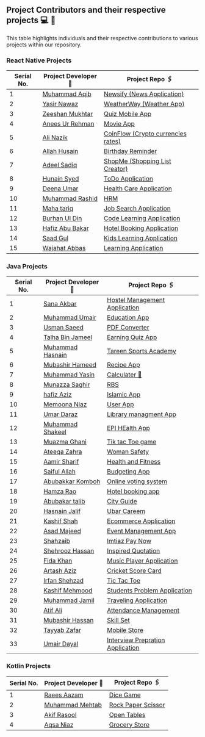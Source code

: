 ## Project Contributors and their respective projects 💻 👦

This table highlights individuals and their respective contributions to various projects within our repository.

### React Native Projects

<center>

| Serial No. | Project Developer 🙎                                    | Project Repo 🖇️                                                                |
| ---------- | ------------------------------------------------------- | ------------------------------------------------------------------------------ |
| 1          | [Muhammad Aqib](https://github.com/AqibMalik435)        | [Newsify (News Application)](./React%20Native/Newsify-Aqib/)                   |
| 2          | [Yasir Nawaz](https://github.com/yasir2002/)            | [WeatherWay (Weather App)](./React%20Native/Weather%20App/)                    |
| 3          | [Zeeshan Mukhtar](https://github.com/ZeeshanMukhtar1)   | [Quiz Mobile App](./React%20Native/Quiz-Mobile-App/)                           |
| 4          | [Anees Ur Rehman](https://github.com/AneesKhanTareen)   | [Movie App](./React%20Native/Movie%20App/)                                     |
| 5          | [Ali Nazik](https://github.com/alimotha)                | [CoinFlow (Crypto currencies rates)](./React%20Native/CoinFlow/)               |
| 6          | [Allah Husain](https://github.com/hussainmehsud)        | [Birthday Reminder](./React%20Native/Birthday-Reminder/)                       |
| 7          | [Adeel Sadiq](https://github.com/adeelmotha)            | [ShopMe (Shopping List Creator)](./React%20Native/shopping-list/)              |
| 8          | [Hunain Syed](https://github.com/hunainsyed)            | [ToDo Application](./React%20Native/todo-application/)                         |
| 9          | [Deena Umar](https://github.com/deenaumar)              | [Health Care Application](./React%20Native/Health%20care/)                     |
| 10         | [Muhammad Rashid ](https://github.com/Muhammad11Rashid) | [HRM](./React%20Native/HRM/)                                                   |
| 11         | [Maha tariq](https://github.com/maha944)                | [Job Search Application](./React%20Native/Job-search-application/)             |
| 12         | [Burhan Ul Din](https://github.com/burhangi)            | [Code Learning Application](./React%20Native/Coding%20Learning%20application/) |
| 13         | [Hafiz Abu Bakar](https://github.com/404)               | [Hotel Booking Application](./React%20Native/Hotel%20Room%20Booking%20App/)    |
| 14         | [Saad Gul](https://github.com/404)                      | [Kids Learning Application](./React%20Native/Kids%20Learning%20Application/)   |
| 15         | [Wajahat Abbas](https://github.com/404)                 | [Learning Application](./React%20Native/Education%20Notes%20app/)              |

</center>

### Java Projects

<center>

| Serial No. | Project Developer 🙎                                    | Project Repo 🖇️                                                          |
| ---------- | ------------------------------------------------------- | ------------------------------------------------------------------------ |
| 1          | [Sana Akbar](https://github.com/Saniikhan)              | [Hostel Management Application](./Java/Hostel/)                          |
| 2          | [Muhammad Umair](https://github.com/Umair786786)        | [Education App](./Java/Education%20App/)                                 |
| 3          | [Usman Saeed](https://github.com/Usmanwp-expert)        | [PDF Converter](./Java/PDF%20Converter/)                                 |
| 4          | [Talha Bin Jameel](https://github.com/talhabinjameel)   | [Earning Quiz App](./Java/Earning%20quiz%20app/)                         |
| 5          | [Muhammad Hasnain](https://github.com/Hasnain3815)      | [Tareen Sports Academy](./Java/TareenSportsAcademy/#)                    |
| 6          | [Mubashir Hameed](https://github.com/mubashirhameed123) | [Recipe App](./Java/RecipeApp/)                                          |
| 7          | [Muhammad Yasin](https://github.com/YasinMayo)          | [Calculater 📱](./Java/Calculator/)                                      |
| 8          | [Munazza Saghir](https://github.com/MunazaS)            | [RBS](./Java/RBS/)                                                       |
| 9          | [hafiz Aziz](https://github.com/Azizhafiz)              | [Islamic App](./Java/Islamic%20App/)                                     |
| 10         | [Memoona Niaz](https://github.com/Mainona)              | [User App](./Java/College%20Selector/)                                   |
| 11         | [Umar Daraz](https://github.com/UmarDaraz01)            | [Library managment App](./Java/LibraryManagement/)                       |
| 12         | [Muhammad Shakeel](https://github.com/MUHAMMADSHAKIL37) | [EPI HEalth App](./Java/EPI_health/)                                     |
| 13         | [Muazma Ghani](https://github.com/muazmaghani)          | [Tik tac Toe game](<./Java/TicTac%20(Muazma)/>)                          |
| 14         | [Ateeqa Zahra](https://github.com/ateeqa-zahra)         | [Woman Safety](./Java/women%20safety/)                                   |
| 15         | [Aamir Sharif](https://github.com/Ch-Aamir-sharif)      | [Health and Fitness](./Java/HealthFitness/)                              |
| 16         | [Saiful Allah](https://github.com/M-Saifullah-01)       | [Budgeting App](./Java/BudgetingApp/)                                    |
| 17         | [Abubakkar Komboh](https://github.com/bakar009)         | [Online voting system](./Java/onlinevotingsystem/)                       |
| 18         | [Hamza Rao](https://github.com/Hamzarao115)             | [Hotel booking app](./Java/HotelBookingApp/)                             |
| 19         | [Abubakar talib](https://github.com/abubakarittalib)    | [City Guide](./Java/PakCity%20Guide/)                                    |
| 20         | [Hasnain Jalif](https://github.com/M-Hasnain-01)        | [Ubar Careem](./Java/Uber/)                                              |
| 21         | [Kashif Shah](https://github.com/kashifshahmuhammad)    | [Ecommerce Application](./Java/E_commerce/)                              |
| 22         | [Asad Majeed](https://github.com/asadmajeed786)         | [Event Management App](./Java/Event%20Management%20System/)              |
| 23         | [Shahzaib](https://github.com/shahzaib4543)             | [Imtiaz Pay Now](./Java/ImtiazPayNow/)                                   |
| 24         | [Shehrooz Hassan](https://github.com/Shehroozhassan)    | [Inspired Quotation](./Java/InspiredQuotation/)                          |
| 25         | [Fida Khan](https://github.com/fidakhan112794)          | [Music Player Application](./Java/Music_Player/)                         |
| 26         | [Artash Aziz](https://github.com/404)                   | [Cricket Score Card](./Java/CricketScoreCard/)                           |
| 27         | [Irfan Shehzad](https://github.com/404)                 | [Tic Tac Toe](./Java/Tik%20Toc%20Tie%20game/)                            |
| 28         | [Kashif Mehmood](https://github.com/404)                | [Students Problem Application](./Java/Student%20porblems%20Application/) |
| 29         | [Muhammad Jamil](https://github.com/404)                | [Traveling Application](./Java/Travelling%20Application/)                |
| 30         | [Atif Ali](https://github.com/Atifali1270)              | [Attendance Management](./Java/Attendance%20Management/)                 |
| 31         | [Mubashir Hassan](https://github.com/mubashirhassan1)   | [Skill Set](./Java/Skill%20Set/)                                         |
| 32         | [Tayyab Zafar](https://github.com/404)                  | [Mobile Store](./Java/Mobile%20Store/)                                   |
| 33         | [Umair Dayal](https://github.com/404)                   | [Interview Prepration Application](./Java/Interview%20Prep%20App/)       |

</center>

### Kotlin Projects

<center>

| Serial No. | Project Developer 🙎                            | Project Repo 🖇️                                  |
| ---------- | ----------------------------------------------- | ------------------------------------------------ |
| 1          | [Raees Aazam](https://github.com/Mehtab703)     | [Dice Game](./Kotlin/DiceGame/)                  |
| 2          | [Muhammad Mehtab](https://github.com/Mehtab703) | [Rock Paper Scissor](./Kotlin/RockPaperScissor/) |
| 3          | [Akif Rasool](https://github.com/Akifmalik5699) | [Open Tables](./Kotlin/OpenTables/)              |
| 4          | [Aqsa Niaz](https://github.com/Akifmalik5699)   | [Grocery Store](./Kotlin/GroceryStore/)          |

</center>
